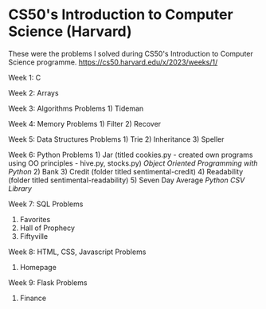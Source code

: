 # CS50's Introduction to Computer Science (Harvard)

These were the problems I solved during CS50's Introduction to Computer Science programme.
https://cs50.harvard.edu/x/2023/weeks/1/

Week 1: C

Week 2: Arrays

Week 3: Algorithms
  Problems
    1) Tideman
    
Week 4: Memory
  Problems 
    1) Filter
    2) Recover

Week 5: Data Structures
  Problems
    1) Trie
    2) Inheritance
    3) Speller

Week 6: Python
  Problems
    1) Jar (titled cookies.py - created own programs using OO principles - hive.py, stocks.py)
        _Object Oriented Programming with Python_
    2) Bank
    3) Credit (folder titled sentimental-credit)
    4) Readability (folder titled sentimental-readability)
    5) Seven Day Average
        _Python CSV Library_

Week 7: SQL
  Problems
  1) Favorites
  2) Hall of Prophecy
  3) Fiftyville

Week 8: HTML, CSS, Javascript
  Problems
  1) Homepage

Week 9: Flask
  Problems
  1) Finance
